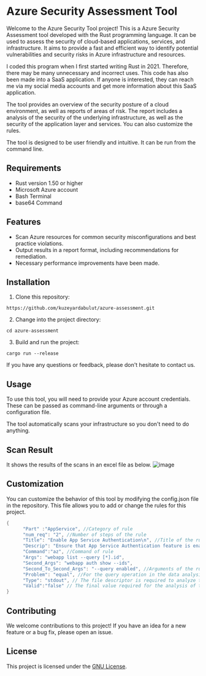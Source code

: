 # Azure Security Assessment Tool

Welcome to the Azure Security Tool project! This is a Azure Security Assessment tool developed with the Rust programming language. It can be used to assess the security of cloud-based applications, services, and infrastructure. It aims to provide a fast and efficient way to identify potential vulnerabilities and security risks in Azure infrastructure and resources.

I coded this program when I first started writing Rust in 2021. Therefore, there may be many unnecessary and incorrect uses. This code has also been made into a SaaS application. If anyone is interested, they can reach me via my social media accounts and get more information about this SaaS application.

The tool provides an overview of the security posture of a cloud environment, as well as reports of areas of risk. The report includes a analysis of the security of the underlying infrastructure, as well as the security of the application layer and services. You can also customize the rules.

The tool is designed to be user friendly and intuitive. It can be run from the command line.

## Requirements
* Rust version 1.50 or higher
* Microsoft Azure account
* Bash Terminal
* base64 Command

## Features
* Scan Azure resources for common security misconfigurations and best practice violations.
* Output results in a report format, including recommendations for remediation.
* Necessary performance improvements have been made.

## Installation
1. Clone this repository:
```
https://github.com/kuzeyardabulut/azure-assessment.git
```

2. Change into the project directory:
```
cd azure-assessment
```

3. Build and run the project:
```
cargo run --release
```
If you have any questions or feedback, please don't hesitate to contact us.

## Usage
To use this tool, you will need to provide your Azure account credentials. These can be passed as command-line arguments or through a configuration file.

The tool automatically scans your infrastructure so you don't need to do anything.

## Scan Result
It shows the results of the scans in an excel file as below.
![image](https://github.com/kuzeyardabulut/azure-assessment/assets/54737933/7bdcf28d-b422-4a2b-9b19-af5b30c2a3f4)

## Customization
You can customize the behavior of this tool by modifying the config.json file in the repository. This file allows you to add or change the rules for this project.

```rust
{
      "Part" :"AppService", //Category of rule
      "num_req": "2", //Number of steps of the rule
      "Title": "Enable App Service Authentication\n", //Title of the rule
      "Descrip": "Ensure that App Service Authentication feature is enabled for Microsoft Azure App Service to add an extra layer of security to the authentication process implemented by your web applications.\n", //Description of rule
      "Command":"az", //Command of rule
      "Args": "webapp list --query [*].id", 
      "Second_Args": "webapp auth show --ids",
      "Second_To_Second_Args": "--query enabled", //Arguments of the rule's command
      "Problem": "equal", //For the query operation in the data analysis step
      "Type": "stdout", // The file descriptor is required to analyze the response returned from the query
      "Valid":"false" // The final value required for the analysis of the returned value from the query
}
```

## Contributing
We welcome contributions to this project! If you have an idea for a new feature or a bug fix, please open an issue.

## License
This project is licensed under the [GNU License](LICENSE).



